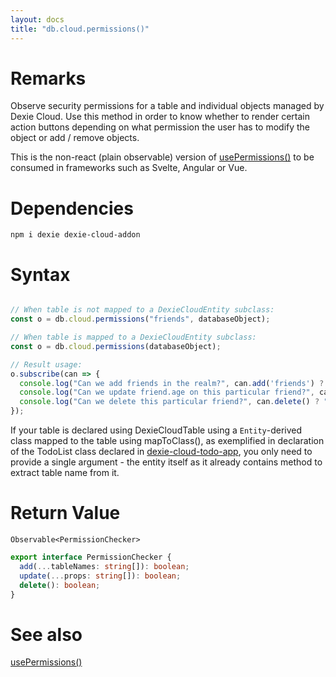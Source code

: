 ```yaml
---
layout: docs
title: "db.cloud.permissions()"
---
```


# Remarks

Observe security permissions for a table and individual objects managed by Dexie Cloud. Use this method in order to know whether to render certain action buttons depending on what permission the user has to modify the object or add / remove objects.

This is the non-react (plain observable) version of [usePermissions()](/docs/dexie-react-hooks/usePermissions()) to be consumed in frameworks such as Svelte, Angular or Vue.

# Dependencies

```
npm i dexie dexie-cloud-addon
```

# Syntax

```ts

// When table is not mapped to a DexieCloudEntity subclass:
const o = db.cloud.permissions("friends", databaseObject);

// When table is mapped to a DexieCloudEntity subclass:
const o = db.cloud.permissions(databaseObject);

// Result usage:
o.subscribe(can => {
  console.log("Can we add friends in the realm?", can.add('friends') ? "Yes!" : "No");
  console.log("Can we update friend.age on this particular friend?", can.update('age') ? "Yes!" : "No");
  console.log("Can we delete this particular friend?", can.delete() ? "Yes!" : "No");
});

```
If your table is declared using DexieCloudTable using a `Entity`-derived class mapped to the table using mapToClass(), as exemplified in declaration of the TodoList class declared in [dexie-cloud-todo-app](https://github.com/dexie/Dexie.js/blob/v4.0.0-alpha.3/samples/dexie-cloud-todo-app/src/db/TodoDB.ts), you only need to provide a single argument - the entity itself as it already contains method to extract table name from it.

# Return Value

`Observable<PermissionChecker>`

```ts
export interface PermissionChecker {
  add(...tableNames: string[]): boolean;
  update(...props: string[]): boolean;
  delete(): boolean;
}
```

# See also

[usePermissions()](/docs/dexie-react-hooks/usePermissions())
